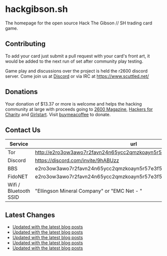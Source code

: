 # hackgibson.sh
The homepage for the open source Hack The Gibson // SH trading card game.


## Contributing

To add your card just submit a pull request with your card's front art, it would be added to the next run of set after community play testing.

Game play and discussions over the project is held the r2600 discord server. Come join us at [Discord](https://discord.com/invite/9hABUzz) or via IRC at https://www.scuttled.net/


## Donations

Your donation of $13.37 or more is welcome and helps the hacking community at large with proceeds going to [2600 Magazine](https://2600.com/), [Hackers for Charity](https://hackersforcharity.org) and [Girlstart](https://girlstart.org).  Visit [buymeacoffee](https://www.buymeacoffee.com/hackgibson.sh) to donate.


## Contact Us

Service | url
-|-
Tor | http://e2ro3ow3awo7r2favn24n65ycc2qmzkoayn5r57e3f56nvjwdcgg32ad.onion
Discord | https://discord.com/invite/9hABUzz
BBS | e2ro3ow3awo7r2favn24n65ycc2qmzkoayn5r57e3f56nvjwdcgg32ad.onion:23
FidoNET | e2ro3ow3awo7r2favn24n65ycc2qmzkoayn5r57e3f56nvjwdcgg32ad.onion:24554
Wifi / Bluetooth SSID | "Ellingson Mineral Company" or "EMC Net - <fidonet address>"

## Latest Changes
<!-- BLOG-POST-LIST:START -->
- [Updated with the latest blog posts](https://github.com/DFW2600/hackgibson.sh/commit/c7effb8f47711a4d1dea9a86b6db1567dae0c593)
- [Updated with the latest blog posts](https://github.com/DFW2600/hackgibson.sh/commit/d96117077d8b37b76e033aa433f8a5209a3f3542)
- [Updated with the latest blog posts](https://github.com/DFW2600/hackgibson.sh/commit/791500a663d519f0704782c0835368cba2735f4e)
- [Updated with the latest blog posts](https://github.com/DFW2600/hackgibson.sh/commit/6fb209fb0698abbacc0a4f371bbc8f7d48f76f55)
- [Updated with the latest blog posts](https://github.com/DFW2600/hackgibson.sh/commit/1a454bf46cee5b402a8ecbb68e1942819a0c564d)
<!-- BLOG-POST-LIST:END -->
